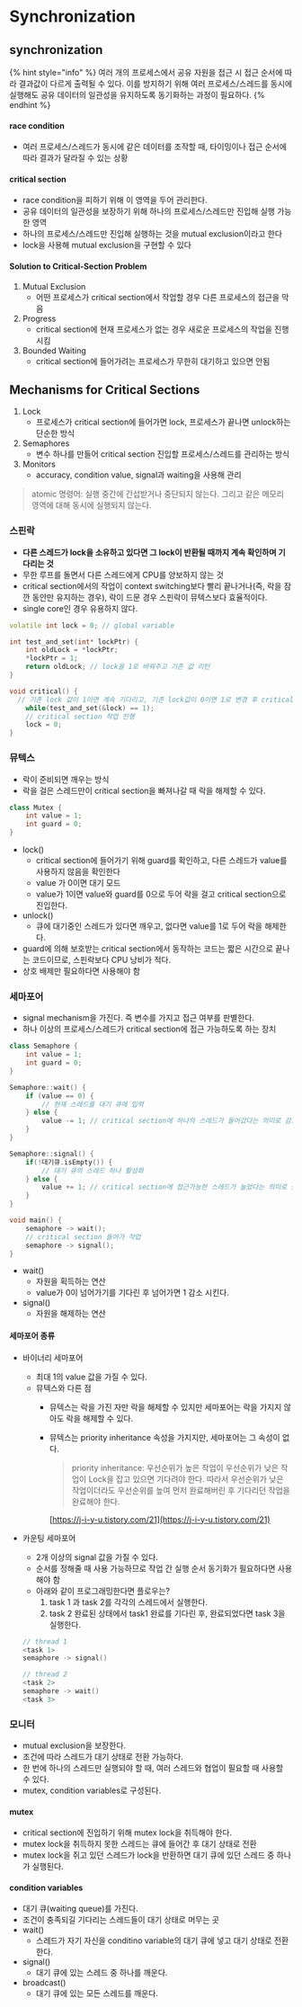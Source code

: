 # Synchronization

## synchronization

{% hint style="info" %}
여러 개의 프로세스에서 공유 자원을 접근 시 접근 순서에 따라 결과값이 다르게 출력될 수 있다. 이를 방지하기 위해 여러 프로세스/스레드를 동시에 실행해도 공유 데이터의 일관성을 유지하도록 동기화하는 과정이 필요하다.
{% endhint %}

#### race condition

* 여러 프로세스/스레드가 동시에 같은 데이터를 조작할 때, 타이밍이나 접근 순서에 따라 결과가 달라질 수 있는 상황

#### critical section

* race condition을 피하기 위해 이 영역을 두어 관리한다.
* 공유 데이터의 일관성을 보장하기 위해 하나의 프로세스/스레드만 진입해 실행 가능한 영역
* 하나의 프로세스/스레드만 진입해 실행하는 것을 mutual exclusion이라고 한다
* lock을 사용해 mutual exclusion을 구현할 수 있다

#### Solution to Critical-Section Problem

1. Mutual Exclusion
   * 어떤 프로세스가 critical section에서 작업할 경우 다른 프로세스의 접근을 막음
2. Progress
   * critical section에 현재 프로세스가 없는 경우 새로운 프로세스의 작업을 진행시킴
3. Bounded Waiting
   * critical section에 들어가려는 프로세스가 무한히 대기하고 있으면 안됨

## Mechanisms for Critical Sections

1. Lock
   * 프로세스가 critical section에 들어가면 lock, 프로세스가 끝나면 unlock하는 단순한 방식
2. Semaphores
   * 변수 하나를 만들어 critical section 진입할 프로세스/스레드를 관리하는 방식
3. Monitors
   * accuracy, condition value, signal과 waiting을 사용해 관리

> atomic 명령어: 실행 중간에 간섭받거나 중단되지 않는다. 그리고 같은 메모리 영역에 대해 동시에 실행되지 않는다.

### 스핀락

* **다른 스레드가 lock을 소유하고 있다면 그 lock이 반환될 때까지 계속 확인하며 기다리는 것**
* 무한 루프를 돌면서 다른 스레드에게 CPU를 양보하지 않는 것
* critical section에서의 작업이 context switching보다 빨리 끝나거나(즉, 락을 잠깐 동안만 유지하는 경우), 락이 드문 경우 스핀락이 뮤텍스보다 효율적이다.
* single core인 경우 유용하지 않다.

```cpp
volatile int lock = 0; // global variable

int test_and_set(int* lockPtr) {
	int oldLock = *lockPtr;
	*lockPtr = 1;
	return oldLock; // lock을 1로 바꿔주고 기존 값 리턴
}

void critical() {
  // 기존 lock 값이 1이면 계속 기다리고, 기존 lock값이 0이면 1로 변경 후 critical section 접근
	while(test_and_set(&lock) == 1);
	// critical section 작업 진행
	lock = 0;
}
```

### 뮤텍스

* 락이 준비되면 깨우는 방식
* 락을 걸은 스레드만이 critical section을 빠져나갈 때 락을 해제할 수 있다.

```cpp
class Mutex {
	int value = 1;
	int guard = 0;
}
```

* lock()
  * critical section에 들어가기 위해 guard를 확인하고, 다른 스레드가 value를 사용하지 않음을 확인한다
  * value 가 0이면 대기 모드
  * value가 1이면 value와 guard를 0으로 두어 락을 걸고 critical section으로 진입한다.
* unlock()
  * 큐에 대기중인 스레드가 있다면 깨우고, 없다면 value를 1로 두어 락을 해제한다.
* guard에 의해 보호받는 critical section에서 동작하는 코드는 짧은 시간으로 끝나는 코드이므로, 스핀락보다 CPU 낭비가 적다.
* 상호 배제만 필요하다면 사용해야 함

### 세마포어

* signal mechanism을 가진다. 즉 변수를 가지고 접근 여부를 판별한다.
* 하나 이상의 프로세스/스레드가 critical section에 접근 가능하도록 하는 장치

```cpp
class Semaphore {
	int value = 1;
	int guard = 0;
}

Semaphore::wait() {
	if (value == 0) {
		// 현재 스레드를 대기 큐에 입력
	} else {
		value -= 1; // critical section에 하나의 스레드가 들어갔다는 의미로 감소시킴
	}
}

Semaphore::signal() {
	if(!대기큐.isEmpty()) {
		// 대기 큐의 스레드 하나 활성화
	} else {
		value += 1; // critical section에 접근가능한 스레드가 늘었다는 의미로 증가시킴
	}
}

void main() {
	semaphore -> wait();
	// critical section 들어가 작업
	semaphore -> signal();
}
```

* wait()
  * 자원을 획득하는 연산
  * value가 0이 넘어가기를 기다린 후 넘어가면 1 감소 시킨다.
* signal()
  * 자원을 해제하는 연산

#### 세마포어 종류

* 바이너리 세마포어
  * 최대 1의 value 값을 가질 수 있다.
  * 뮤텍스와 다른 점
    * 뮤텍스는 락을 가진 자만 락을 해제할 수 있지만 세마포어는 락을 가지지 않아도 락을 해제할 수 있다.
    *   뮤텍스는 priority inheritance 속성을 가지지만, 세마포어는 그 속성이 없다.

        > priority inheritance: 우선순위가 높은 작업이 우선순위가 낮은 작업이 Lock을 잡고 있으면 기다려야 한다. 따라서 우선순위가 낮은 작업이더라도 우선순위를 높여 먼저 완료해버린 후 기다리던 작업을 완료해야 한다.

        [https://j-i-y-u.tistory.com/21](https://j-i-y-u.tistory.com/21)
*   카운팅 세마포어

    * 2개 이상의 signal 값을 가질 수 있다.
    * 순서를 정해줄 때 사용 가능하므로 작업 간 실행 순서 동기화가 필요하다면 사용해야 함
    * 아래와 같이 프로그래밍한다면 플로우는?
      1. task 1 과 task 2를 각각의 스레드에서 실행한다.
      2. task 2 완료된 상태에서 task1 완료를 기다린 후, 완료되었다면 task 3을 실행한다.

    ```cpp
    // thread 1
    <task 1>
    semaphore -> signal()

    // thread 2
    <task 2>
    semaphore -> wait()
    <task 3>
    ```

### 모니터

* mutual exclusion을 보장한다.
* 조건에 따라 스레드가 대기 상태로 전환 가능하다.
* 한 번에 하나의 스레드만 실행되야 할 때, 여러 스레드와 협업이 필요할 때 사용할 수 있다.
* mutex, condition variables로 구성된다.

#### mutex

* critical section에 진입하기 위해 mutex lock을 취득해야 한다.
* mutex lock을 취득하지 못한 스레드는 큐에 들어간 후 대기 상태로 전환
* mutex lock을 쥐고 있던 스레드가 lock을 반환하면 대기 큐에 있던 스레드 중 하나가 실행된다.

#### condition variables

* 대기 큐(waiting queue)를 가진다.
* 조건이 충족되길 기다리는 스레드들이 대기 상태로 머무는 곳
* wait()
  * 스레드가 자기 자신을 conditino variable의 대기 큐에 넣고 대기 상태로 전환한다.
* signal()
  * 대기 큐에 있는 스레드 중 하나를 깨운다.
* broadcast()
  * 대기 큐에 있는 모든 스레드를 깨운다.





